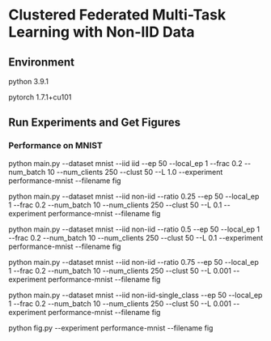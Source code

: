 # Clustered Federated Multi-Task Learning with Non-IID Data

## Environment

python 3.9.1

pytorch 1.7.1+cu101

## Run Experiments and Get Figures

### Performance on MNIST

python main.py --dataset mnist --iid iid --ep 50 --local_ep 1 --frac 0.2 --num_batch 10 --num_clients 250 --clust 50 --L 1.0 --experiment performance-mnist --filename fig

python main.py --dataset mnist --iid non-iid --ratio 0.25 --ep 50 --local_ep 1 --frac 0.2 --num_batch 10 --num_clients 250 --clust 50 --L 0.1 --experiment performance-mnist --filename fig

python main.py --dataset mnist --iid non-iid --ratio 0.5 --ep 50 --local_ep 1 --frac 0.2 --num_batch 10 --num_clients 250 --clust 50 --L 0.1 --experiment performance-mnist --filename fig

python main.py --dataset mnist --iid non-iid --ratio 0.75 --ep 50 --local_ep 1 --frac 0.2 --num_batch 10 --num_clients 250 --clust 50 --L 0.001 --experiment performance-mnist --filename fig

python main.py --dataset mnist --iid non-iid-single_class --ep 50 --local_ep 1 --frac 0.2 --num_batch 10 --num_clients 250 --clust 50 --L 0.001 --experiment performance-mnist --filename fig

python fig.py --experiment performance-mnist --filename fig
